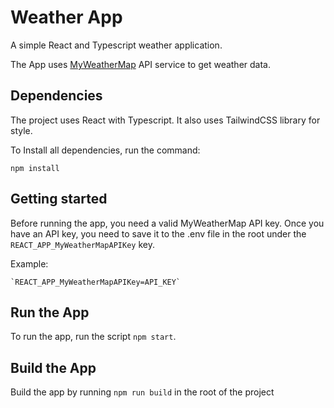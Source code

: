 # Weather App

A simple React and Typescript weather application. 

The App uses [MyWeatherMap](https://openweathermap.org/) API service to get weather data. 

## Dependencies

The project uses React with Typescript. It also uses TailwindCSS library for style.

To Install all dependencies, run the command: 

`npm install`

## Getting started

Before running the app, you need a valid MyWeatherMap API key. 
Once you have an API key, you need to save it to the .env file in the root 
under the `REACT_APP_MyWeatherMapAPIKey` key. 

Example: 

    `REACT_APP_MyWeatherMapAPIKey=API_KEY`


## Run the App

To run the app, run the script `npm start`. 

## Build the App

Build the app by running `npm run build` in the root of the project
